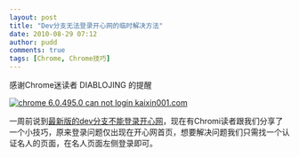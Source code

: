 ```yaml
---
layout: post
title: "Dev分支无法登录开心网的临时解决方法"
date: 2010-08-29 07:12
author: pudd
comments: true
tags: [Chrome, Chrome技巧]
---
```

感谢Chrome迷读者 DIABLOJING 的提醒

<a href="http://img.chromi.org/2010/08/chrome-6.0.495.0-can-not-login-kaixin001.com_.png">![](http://img.chromi.org/2010/08/chrome-6.0.495.0-can-not-login-kaixin001.com_-550x320.png "chrome 6.0.495.0 can not login kaixin001.com")</a>

一周前说到[最新版的dev分支不能登录开心网](http://www.chromi.org/archives/6724)，现在有Chromi读者跟我们分享了一个小技巧，原来登录问题仅出现在开心网首页，想要解决问题我们只需找一个认证名人的页面，在名人页面左侧登录即可。


